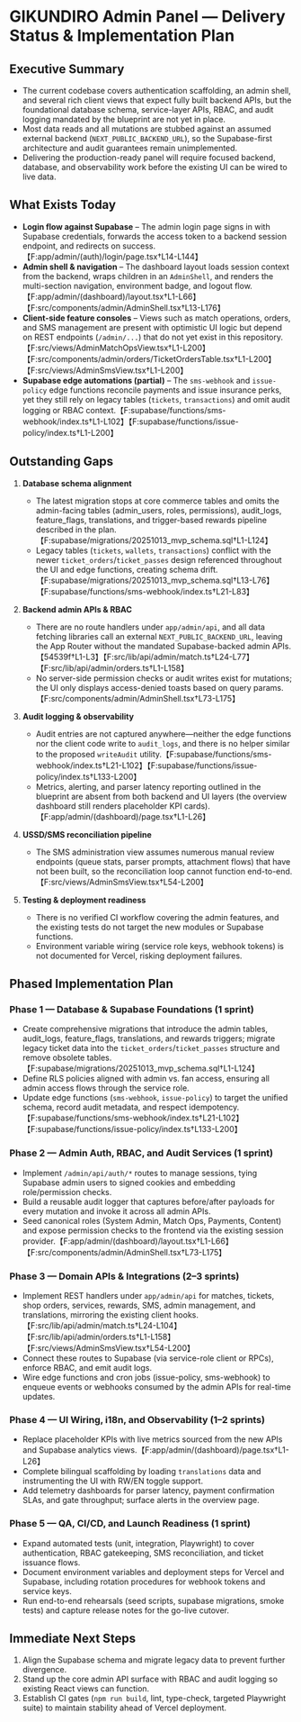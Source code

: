 # GIKUNDIRO Admin Panel — Delivery Status & Implementation Plan

## Executive Summary
- The current codebase covers authentication scaffolding, an admin shell, and several rich client views that expect fully built backend APIs, but the foundational database schema, service-layer APIs, RBAC, and audit logging mandated by the blueprint are not yet in place.
- Most data reads and all mutations are stubbed against an assumed external backend (`NEXT_PUBLIC_BACKEND_URL`), so the Supabase-first architecture and audit guarantees remain unimplemented.
- Delivering the production-ready panel will require focused backend, database, and observability work before the existing UI can be wired to live data.

## What Exists Today
- **Login flow against Supabase** – The admin login page signs in with Supabase credentials, forwards the access token to a backend session endpoint, and redirects on success.【F:app/admin/(auth)/login/page.tsx†L14-L144】
- **Admin shell & navigation** – The dashboard layout loads session context from the backend, wraps children in an `AdminShell`, and renders the multi-section navigation, environment badge, and logout flow.【F:app/admin/(dashboard)/layout.tsx†L1-L66】【F:src/components/admin/AdminShell.tsx†L13-L176】
- **Client-side feature consoles** – Views such as match operations, orders, and SMS management are present with optimistic UI logic but depend on REST endpoints (`/admin/...`) that do not yet exist in this repository.【F:src/views/AdminMatchOpsView.tsx†L1-L200】【F:src/components/admin/orders/TicketOrdersTable.tsx†L1-L200】【F:src/views/AdminSmsView.tsx†L1-L200】
- **Supabase edge automations (partial)** – The `sms-webhook` and `issue-policy` edge functions reconcile payments and issue insurance perks, yet they still rely on legacy tables (`tickets`, `transactions`) and omit audit logging or RBAC context.【F:supabase/functions/sms-webhook/index.ts†L1-L102】【F:supabase/functions/issue-policy/index.ts†L1-L200】

## Outstanding Gaps
1. **Database schema alignment**
   - The latest migration stops at core commerce tables and omits the admin-facing tables (admin_users, roles, permissions), audit_logs, feature_flags, translations, and trigger-based rewards pipeline described in the plan.【F:supabase/migrations/20251013_mvp_schema.sql†L1-L124】
   - Legacy tables (`tickets`, `wallets`, `transactions`) conflict with the newer `ticket_orders`/`ticket_passes` design referenced throughout the UI and edge functions, creating schema drift.【F:supabase/migrations/20251013_mvp_schema.sql†L13-L76】【F:supabase/functions/sms-webhook/index.ts†L21-L83】

2. **Backend admin APIs & RBAC**
   - There are no route handlers under `app/admin/api`, and all data fetching libraries call an external `NEXT_PUBLIC_BACKEND_URL`, leaving the App Router without the mandated Supabase-backed admin APIs.【54539f†L1-L3】【F:src/lib/api/admin/match.ts†L24-L77】【F:src/lib/api/admin/orders.ts†L1-L158】
   - No server-side permission checks or audit writes exist for mutations; the UI only displays access-denied toasts based on query params.【F:src/components/admin/AdminShell.tsx†L73-L175】

3. **Audit logging & observability**
   - Audit entries are not captured anywhere—neither the edge functions nor the client code write to `audit_logs`, and there is no helper similar to the proposed `writeAudit` utility.【F:supabase/functions/sms-webhook/index.ts†L21-L102】【F:supabase/functions/issue-policy/index.ts†L133-L200】
   - Metrics, alerting, and parser latency reporting outlined in the blueprint are absent from both backend and UI layers (the overview dashboard still renders placeholder KPI cards).【F:app/admin/(dashboard)/page.tsx†L1-L26】

4. **USSD/SMS reconciliation pipeline**
   - The SMS administration view assumes numerous manual review endpoints (queue stats, parser prompts, attachment flows) that have not been built, so the reconciliation loop cannot function end-to-end.【F:src/views/AdminSmsView.tsx†L54-L200】

5. **Testing & deployment readiness**
   - There is no verified CI workflow covering the admin features, and the existing tests do not target the new modules or Supabase functions.
   - Environment variable wiring (service role keys, webhook tokens) is not documented for Vercel, risking deployment failures.

## Phased Implementation Plan
### Phase 1 — Database & Supabase Foundations (1 sprint)
- Create comprehensive migrations that introduce the admin tables, audit_logs, feature_flags, translations, and rewards triggers; migrate legacy ticket data into the `ticket_orders`/`ticket_passes` structure and remove obsolete tables.【F:supabase/migrations/20251013_mvp_schema.sql†L1-L124】
- Define RLS policies aligned with admin vs. fan access, ensuring all admin access flows through the service role.
- Update edge functions (`sms-webhook`, `issue-policy`) to target the unified schema, record audit metadata, and respect idempotency.【F:supabase/functions/sms-webhook/index.ts†L21-L102】【F:supabase/functions/issue-policy/index.ts†L133-L200】

### Phase 2 — Admin Auth, RBAC, and Audit Services (1 sprint)
- Implement `/admin/api/auth/*` routes to manage sessions, tying Supabase admin users to signed cookies and embedding role/permission checks.
- Build a reusable audit logger that captures before/after payloads for every mutation and invoke it across all admin APIs.
- Seed canonical roles (System Admin, Match Ops, Payments, Content) and expose permission checks to the frontend via the existing session provider.【F:app/admin/(dashboard)/layout.tsx†L1-L66】【F:src/components/admin/AdminShell.tsx†L73-L175】

### Phase 3 — Domain APIs & Integrations (2–3 sprints)
- Implement REST handlers under `app/admin/api` for matches, tickets, shop orders, services, rewards, SMS, admin management, and translations, mirroring the existing client hooks.【F:src/lib/api/admin/match.ts†L24-L104】【F:src/lib/api/admin/orders.ts†L1-L158】【F:src/views/AdminSmsView.tsx†L54-L200】
- Connect these routes to Supabase (via service-role client or RPCs), enforce RBAC, and emit audit logs.
- Wire edge functions and cron jobs (issue-policy, sms-webhook) to enqueue events or webhooks consumed by the admin APIs for real-time updates.

### Phase 4 — UI Wiring, i18n, and Observability (1–2 sprints)
- Replace placeholder KPIs with live metrics sourced from the new APIs and Supabase analytics views.【F:app/admin/(dashboard)/page.tsx†L1-L26】
- Complete bilingual scaffolding by loading `translations` data and instrumenting the UI with RW/EN toggle support.
- Add telemetry dashboards for parser latency, payment confirmation SLAs, and gate throughput; surface alerts in the overview page.

### Phase 5 — QA, CI/CD, and Launch Readiness (1 sprint)
- Expand automated tests (unit, integration, Playwright) to cover authentication, RBAC gatekeeping, SMS reconciliation, and ticket issuance flows.
- Document environment variables and deployment steps for Vercel and Supabase, including rotation procedures for webhook tokens and service keys.
- Run end-to-end rehearsals (seed scripts, supabase migrations, smoke tests) and capture release notes for the go-live cutover.

## Immediate Next Steps
1. Align the Supabase schema and migrate legacy data to prevent further divergence.
2. Stand up the core admin API surface with RBAC and audit logging so existing React views can function.
3. Establish CI gates (`npm run build`, lint, type-check, targeted Playwright suite) to maintain stability ahead of Vercel deployment.

